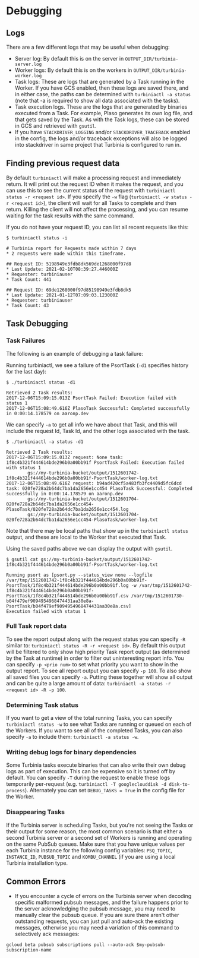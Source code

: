 # Debugging

## Logs

There are a few different logs that may be useful when debugging:

*   Server log: By default this is on the server in 
    `OUTPUT_DIR/turbinia-server.log`
*   Worker logs: By default this is on the workers in
    `OUTPUT_DIR/turbinia-worker.log`
*   Task logs: These are logs that are generated by a Task running in the
    Worker. If you have GCS enabled, then these logs are saved there, and
    in either case, the paths can be determined with
    `turbiniactl -a status` (note that -a is required to show all data
    associated with the tasks).
*   Task execution logs. These are the logs that are generated by binaries
    executed from a Task. For example, Plaso generates its own log file, and
    that gets saved by the Task. As with the Task logs, these can be stored in
    GCS and retrieved with `gsutil`.
*   If you have `STACKDRIVER_LOGGING` and/or `STACKDRIVER_TRACEBACK` enabled
    in the config, the logs and/or traceback exceptions will also be logged into
    stackdriver in same project that Turbinia is configured to run in.

## Finding previous request data
By default `turbiniactl` will make a processing request and immediately return.
It will print out the request ID when it makes the request, and you can use this to
see the current status of the request with `turbiniactl status -r <request id>`.  If
you specify the `-w` flag (`turbiniactl -w status -r <request id>`), the client will
wait for all Tasks to complete and then return.  Killing the client will not affect
the processing, and you can resume waiting for the task results with the same command.

If you do not have your request ID, you can list all recent requests like this:
```
$ turbiniactl status -i

# Turbinia report for Requests made within 7 days
* 2 requests were made within this timeframe.

## Request ID: 5198949e3fdb8dk569de1268000f97d8
* Last Update: 2021-02-10T08:39:27.446000Z
* Requester: turbiniauser
* Task Count: 441

## Request ID: 69de1268000f97d85198949e3fdb8dk5
* Last Update: 2021-01-12T07:09:03.123000Z
* Requester: turbiniauser
* Task Count: 43
```

## Task Debugging

### Task Failures

The following is an example of debugging a task failure:

Running turbiniactl, we see a failure of the PsortTask (`-d1` specifies history
for the last day):

```
$ ./turbiniactl status -d1

Retrieved 2 Task results:
2017-12-06T15:09:15.013Z PsortTask Failed: Execution failed with status 1
2017-12-06T15:08:49.616Z PlasoTask Successful: Completed successfully in 0:00:14.178579 on aaronp.dev
```

We can specify `-a` to get all info we have about that Task, and this
will include the request Id, Task Id, and the other logs associated with
the task.

```
$ ./turbiniactl -a status -d1

Retrieved 2 Task results:
2017-12-06T15:09:15.013Z request: None task: 1f8c4b321f444614bde296b0a00bb91f PsortTask Failed: Execution failed with status 1
        gs://my-turbinia-bucket/output/1512601742-1f8c4b321f444614bde296b0a00bb91f-PsortTask/worker-log.txt
2017-12-06T15:08:49.616Z request: b94ad420cf5a483fb3fc4409d5fc6dcd task: 020fe728a2b64dc7ba1da2656e1cc454 PlasoTask Successful: Completed successfully in 0:00:14.178579 on aaronp.dev
        gs://my-turbinia-bucket/output/1512601704-020fe728a2b64dc7ba1da2656e1cc454-PlasoTask/020fe728a2b64dc7ba1da2656e1cc454.log
        gs://my-turbinia-bucket/output/1512601704-020fe728a2b64dc7ba1da2656e1cc454-PlasoTask/worker-log.txt
```

Note that there may be local paths that show up in the
`turbiniactl status` output, and these are local to the Worker that
executed that Task.

Using the saved paths above we can display the output with `gsutil`.

```
$ gsutil cat gs://my-turbinia-bucket/output/1512601742-1f8c4b321f444614bde296b0a00bb91f-PsortTask/worker-log.txt

Running psort as [psort.py --status_view none --logfile /var/tmp/1512601742-1f8c4b321f444614bde296b0a00bb91f-PsortTask/1f8c4b321f444614bde296b0a00bb91f.log -w /var/tmp/1512601742-1f8c4b321f444614bde296b0a00bb91f-PsortTask/1f8c4b321f444614bde296b0a00bb91f.csv /var/tmp/1512601730-b04f479ef9094954968474431aa30e8a-PsortTask/b04f479ef9094954968474431aa30e8a.csv]
Execution failed with status 1
```

### Full Task report data
To see the report output along with the request status you can specify
`-R` similar to: `turbiniactl status -R -r <request id>`.  By default
this output will be filtered to only show high priority Task report
output (as determined by the Task at runtime) in order to filter out
uninteresting report info.  You can specify `-p <prio num>` to set
what priority you want to show in the output report.  To see all report
output you can specify `-p 100`.  To also show all saved files you can
specify `-a`.  Putting these together will show all output and can be
quite a large amount of data: `turbiniactl -a status -r <request id> -R -p 100`.

### Determining Task status
If you want to get a view of the total running Tasks, you can specify
`turbiniactl status -w` to see what Tasks are running or queued on
each of the Workers.  If you want to see all of the completed Tasks,
you can also specify `-a` to include them: `turbiniactl -a status -w`.


### Writing debug logs for binary dependencies
Some Turbinia tasks execute binaries that can also write their own
debug logs as part of execution.  This can be expensive so it is
turned off by default.  You can specify `-T` during the request
to enable these logs temporarily per-request  (e.g.
`turbiniactl -T googleclouddisk -d disk-to-process`). Alternately
you can set `DEBUG_TASKS = True` in the config file for the Worker.

### Disappearing Tasks

If the Turbinia server is scheduling Tasks, but you're not seeing the
Tasks or their output for some reason, the most common scenario is that
either a second Turbinia server or a second set of Workers is running
and operating on the same PubSub queues.  Make sure that you have unique
values per each Turbinia instance for the following config variables:
`PSQ_TOPIC`, `INSTANCE_ID`, `PUBSUB_TOPIC` and `KOMBU_CHANNEL` (if you
are using a local Turbinia installation type.

## Common Errors

*   If you encounter a cycle of errors on the Turbinia server when decoding
    specific malformed pubsub messages, and the failure happens prior to the
    server acknowledging the pubsub message, you may need to manually clear the
    pubsub queue. If you are sure there aren't other outstanding requests, you
    can just pull and auto-ack the existing messages, otherwise you may need a
    variation of this command to selectively ack messages:

```
gcloud beta pubsub subscriptions pull --auto-ack $my-pubsub-subscription-name
```
